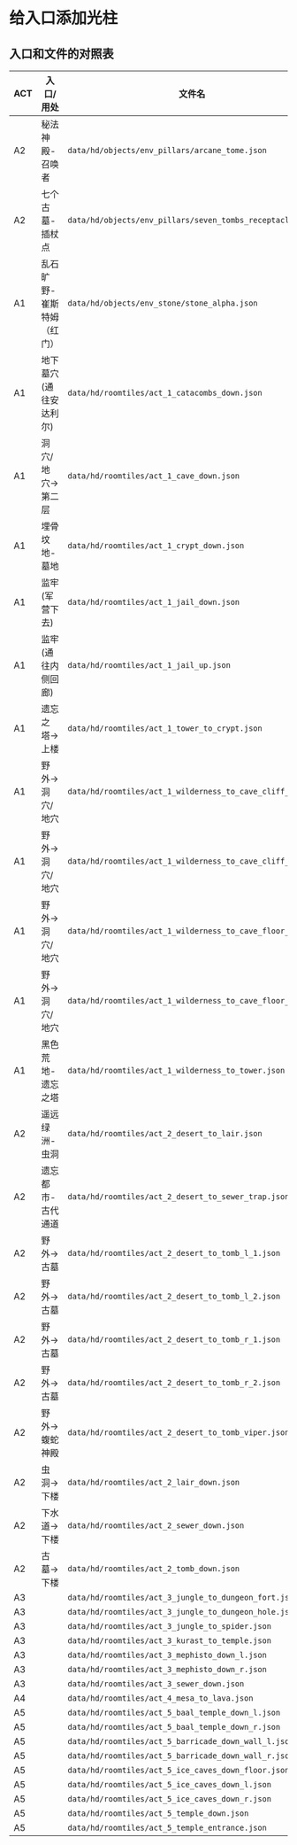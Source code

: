 # 给入口添加光柱

## 入口和文件的对照表

| ACT | 入口/用处                 | 文件名                                                    |
| --- | ------------------------- | --------------------------------------------------------- |
| A2  | 秘法神殿-召唤者           | `data/hd/objects/env_pillars/arcane_tome.json`            |
| A2  | 七个古墓-插杖点           | `data/hd/objects/env_pillars/seven_tombs_receptacle.json` |
| A1  | 乱石旷野-崔斯特姆（红门） | `data/hd/objects/env_stone/stone_alpha.json`              |
| A1  | 地下墓穴(通往安达利尔)    | `data/hd/roomtiles/act_1_catacombs_down.json`             |
| A1  | 洞穴/地穴->第二层         | `data/hd/roomtiles/act_1_cave_down.json`                  |
| A1  | 埋骨坟地-墓地             | `data/hd/roomtiles/act_1_crypt_down.json`                 |
| A1  | 监牢(军营下去)            | `data/hd/roomtiles/act_1_jail_down.json`                  |
| A1  | 监牢(通往内侧回廊)        | `data/hd/roomtiles/act_1_jail_up.json`                    |
| A1  | 遗忘之塔->上楼            | `data/hd/roomtiles/act_1_tower_to_crypt.json`             |
| A1  | 野外->洞穴/地穴           | `data/hd/roomtiles/act_1_wilderness_to_cave_cliff_l.json` |
| A1  | 野外->洞穴/地穴           | `data/hd/roomtiles/act_1_wilderness_to_cave_cliff_r.json` |
| A1  | 野外->洞穴/地穴           | `data/hd/roomtiles/act_1_wilderness_to_cave_floor_l.json` |
| A1  | 野外->洞穴/地穴           | `data/hd/roomtiles/act_1_wilderness_to_cave_floor_r.json` |
| A1  | 黑色荒地-遗忘之塔         | `data/hd/roomtiles/act_1_wilderness_to_tower.json`        |
| A2  | 遥远绿洲-虫洞             | `data/hd/roomtiles/act_2_desert_to_lair.json`             |
| A2  | 遗忘都市-古代通道         | `data/hd/roomtiles/act_2_desert_to_sewer_trap.json`       |
| A2  | 野外->古墓                | `data/hd/roomtiles/act_2_desert_to_tomb_l_1.json`         |
| A2  | 野外->古墓                | `data/hd/roomtiles/act_2_desert_to_tomb_l_2.json`         |
| A2  | 野外->古墓                | `data/hd/roomtiles/act_2_desert_to_tomb_r_1.json`         |
| A2  | 野外->古墓                | `data/hd/roomtiles/act_2_desert_to_tomb_r_2.json`         |
| A2  | 野外->蝮蛇神殿            | `data/hd/roomtiles/act_2_desert_to_tomb_viper.json`       |
| A2  | 虫洞->下楼                | `data/hd/roomtiles/act_2_lair_down.json`                  |
| A2  | 下水道->下楼              | `data/hd/roomtiles/act_2_sewer_down.json`                 |
| A2  | 古墓->下楼                | `data/hd/roomtiles/act_2_tomb_down.json`                  |
| A3  |                           | `data/hd/roomtiles/act_3_jungle_to_dungeon_fort.json`     |
| A3  |                           | `data/hd/roomtiles/act_3_jungle_to_dungeon_hole.json`     |
| A3  |                           | `data/hd/roomtiles/act_3_jungle_to_spider.json`           |
| A3  |                           | `data/hd/roomtiles/act_3_kurast_to_temple.json`           |
| A3  |                           | `data/hd/roomtiles/act_3_mephisto_down_l.json`            |
| A3  |                           | `data/hd/roomtiles/act_3_mephisto_down_r.json`            |
| A3  |                           | `data/hd/roomtiles/act_3_sewer_down.json`                 |
| A4  |                           | `data/hd/roomtiles/act_4_mesa_to_lava.json`               |
| A5  |                           | `data/hd/roomtiles/act_5_baal_temple_down_l.json`         |
| A5  |                           | `data/hd/roomtiles/act_5_baal_temple_down_r.json`         |
| A5  |                           | `data/hd/roomtiles/act_5_barricade_down_wall_l.json`      |
| A5  |                           | `data/hd/roomtiles/act_5_barricade_down_wall_r.json`      |
| A5  |                           | `data/hd/roomtiles/act_5_ice_caves_down_floor.json`       |
| A5  |                           | `data/hd/roomtiles/act_5_ice_caves_down_l.json`           |
| A5  |                           | `data/hd/roomtiles/act_5_ice_caves_down_r.json`           |
| A5  |                           | `data/hd/roomtiles/act_5_temple_down.json`                |
| A5  |                           | `data/hd/roomtiles/act_5_temple_entrance.json`            |
